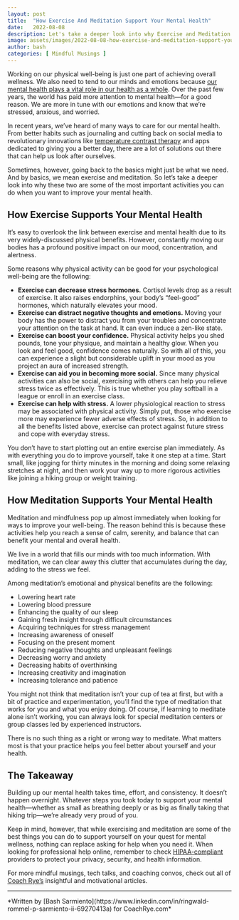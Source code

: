 ```yaml
---
layout: post
title:  "How Exercise And Meditation Support Your Mental Health"
date:   2022-08-08
description: Let's take a deeper look into why Exercise and Meditation are some of the most important activities you can do to improve your mental health
image: assets/images/2022-08-08-how-exercise-and-meditation-support-your-mental-health.png
author: bash
categories: [ Mindful Musings ]
---
```

Working on our physical well-being is just one part of achieving overall wellness. We also need to tend to our minds and emotions because [our mental health plays a vital role in our health as a whole](/blog/our-mental-health-plays-a-vital-role-in-our-health-as-a-whole/). Over the past few years, the world has paid more attention to mental health—for a good reason. We are more in tune with our emotions and know that we’re stressed, anxious, and worried.

In recent years, we’ve heard of many ways to care for our mental health. From better habits such as journaling and cutting back on social media to revolutionary innovations like [temperature contrast therapy](https://higherdose.com/blogs/news/how-plunging-into-frigid-water-can-improve-mental-health) and apps dedicated to giving you a better day, there are a lot of solutions out there that can help us look after ourselves. 

Sometimes, however, going back to the basics might just be what we need. And by basics, we mean exercise and meditation. So let’s take a deeper look into why these two are some of the most important activities you can do when you want to improve your mental health. 

## How Exercise Supports Your Mental Health  

It’s easy to overlook the link between exercise and mental health due to its very widely-discussed physical benefits. However, constantly moving our bodies has a profound positive impact on our mood, concentration, and alertness. 

Some reasons why physical activity can be good for your psychological well-being are the following: 

- **Exercise can decrease stress hormones.** Cortisol levels drop as a result of exercise. It also raises endorphins, your body’s “feel-good” hormones, which naturally elevates your mood.
- **Exercise can distract negative thoughts and emotions.** Moving your body has the power to distract you from your troubles and concentrate your attention on the task at hand. It can even induce a zen-like state.
- **Exercise can boost your confidence.** Physical activity helps you shed pounds, tone your physique, and maintain a healthy glow. When you look and feel good, confidence comes naturally. So with all of this, you can experience a slight but considerable uplift in your mood as you project an aura of increased strength. 
- **Exercise can aid you in becoming more social.** Since many physical activities can also be social, exercising with others can help you relieve stress twice as effectively. This is true whether you play softball in a league or enroll in an exercise class.
- **Exercise can help with stress.** A lower physiological reaction to stress may be associated with physical activity. Simply put, those who exercise more may experience fewer adverse effects of stress. So, in addition to all the benefits listed above, exercise can protect against future stress and cope with everyday stress.

You don’t have to start plotting out an entire exercise plan immediately. As with everything you do to improve yourself, take it one step at a time. Start small, like jogging for thirty minutes in the morning and doing some relaxing stretches at night, and then work your way up to more rigorous activities like joining a hiking group or weight training. 

## How Meditation Supports Your Mental Health 

Meditation and mindfulness pop up almost immediately when looking for ways to improve your well-being. The reason behind this is because these activities help you reach a sense of calm, serenity, and balance that can benefit your mental and overall health. 

We live in a world that fills our minds with too much information. With meditation, we can clear away this clutter that accumulates during the day, adding to the stress we feel.

Among meditation’s emotional and physical benefits are the following:

- Lowering heart rate 
- Lowering blood pressure
- Enhancing the quality of our sleep
- Gaining fresh insight through difficult circumstances
- Acquiring techniques for stress management
- Increasing awareness of oneself
- Focusing on the present moment 
- Reducing negative thoughts and unpleasant feelings
- Decreasing worry and anxiety 
- Decreasing habits of overthinking 
- Increasing creativity and imagination
- Increasing tolerance and patience

You might not think that meditation isn’t your cup of tea at first, but with a bit of practice and experimentation, you’ll find the type of meditation that works for you and what you enjoy doing. Of course, if learning to meditate alone isn’t working, you can always look for special meditation centers or group classes led by experienced instructors. 

There is no such thing as a right or wrong way to meditate. What matters most is that your practice helps you feel better about yourself and your health. 

## The Takeaway 

Building up our mental health takes time, effort, and consistency. It doesn’t happen overnight. Whatever steps you took today to support your mental health—whether as small as breathing deeply or as big as finally taking that hiking trip—we’re already very proud of you. 

Keep in mind, however, that while exercising and meditation are some of the best things you can do to support yourself on your quest for mental wellness, nothing can replace asking for help when you need it. When looking for professional help online, remember to check [HIPAA-compliant](https://nightfall.ai/hipaa-compliance-checklist-a-quick-guide) providers to protect your privacy, security, and health information. 

For more mindful musings, tech talks, and coaching convos, check out all of [Coach Rye’s](https://www.coachrye.com/) insightful and motivational articles.
<hr>
*Written by [Bash Sarmiento](https://www.linkedin.com/in/ringwald-rommel-p-sarmiento-ii-69270413a) for CoachRye.com*